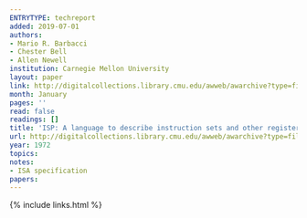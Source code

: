 ```yaml
---
ENTRYTYPE: techreport
added: 2019-07-01
authors:
- Mario R. Barbacci
- Chester Bell
- Allen Newell
institution: Carnegie Mellon University
layout: paper
link: http://digitalcollections.library.cmu.edu/awweb/awarchive?type=file&item=360601
month: January
pages: ''
read: false
readings: []
title: 'ISP: A language to describe instruction sets and other register transfer systems'
url: http://digitalcollections.library.cmu.edu/awweb/awarchive?type=file&item=360601
year: 1972
topics:
notes:
- ISA specification
papers:
---
```


{% include links.html %}
